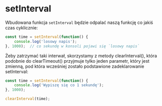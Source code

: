 # setInterval

Wbudowana funkcja `setInterval` będzie odpalać naszą funkcję co jakiś czas cyklicznie:

```js
const time = setInterval(function() {
    console.log('losowy napis');
}, 1000);  // co sekundę w konsoli pojawi się `losowy napis`
```

Żeby zatrzymać taki interwał, skorzystamy z metody clearInterval(),
która podobnie do clearTimeout() przyjmuje tylko jeden parametr,
który jest zmienną, pod która wcześniej zostało podstawione zadeklarowanie setInterval:

```js
const time = setInterval(function() {
    console.log('Wypiszę się co 1 sekundę');
}, 1000);

clearInterval(time);
```
